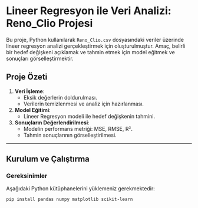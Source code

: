 # Lineer Regresyon ile Veri Analizi: Reno_Clio Projesi

Bu proje, Python kullanılarak `Reno_Clio.csv` dosyasındaki veriler üzerinde lineer regresyon analizi gerçekleştirmek için oluşturulmuştur. Amaç, belirli bir hedef değişkeni açıklamak ve tahmin etmek için model eğitmek ve sonuçları görselleştirmektir.

## Proje Özeti

1. **Veri İşleme**:
   - Eksik değerlerin doldurulması.
   - Verilerin temizlenmesi ve analiz için hazırlanması.
2. **Model Eğitimi**:
   - Lineer Regresyon modeli ile hedef değişkenin tahmini.
3. **Sonuçların Değerlendirilmesi**:
   - Modelin performans metriği: MSE, RMSE, R².
   - Tahmin sonuçlarının görselleştirilmesi.

---

## Kurulum ve Çalıştırma

### Gereksinimler

Aşağıdaki Python kütüphanelerini yüklemeniz gerekmektedir:
```bash
pip install pandas numpy matplotlib scikit-learn
